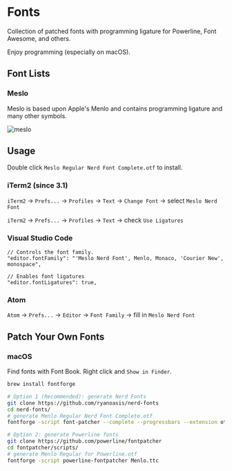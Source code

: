 # Fonts

Collection of patched fonts with programming ligature for Powerline, Font Awesome, and others.

Enjoy programming (especially on macOS).

## Font Lists

### Meslo

Meslo is based upon Apple's Menlo and contains programming ligature and many other symbols.

![meslo](https://github.com/taohex/fonts/blob/gh-pages/images/meslo.png)

## Usage

Double click `Meslo Regular Nerd Font Complete.otf` to install.

### iTerm2 (since 3.1)

`iTerm2` -> `Prefs...` -> `Profiles` -> `Text` -> `Change Font` -> select `Meslo Nerd Font`

`iTerm2` -> `Prefs...` -> `Profiles` -> `Text` -> check `Use Ligatures`

### Visual Studio Code

```
// Controls the font family.
"editor.fontFamily": "'Meslo Nerd Font', Menlo, Monaco, 'Courier New', monospace",

// Enables font ligatures
"editor.fontLigatures": true,
```

### Atom

`Atom` -> `Prefs...` -> `Editor` -> `Font Family` -> fill in `Meslo Nerd Font`

## Patch Your Own Fonts

### macOS

Find fonts with Font Book. Right click and `Show in Finder`.

```sh
brew install fontforge

# Option 1 (Recommended): generate Nerd Fonts
git clone https://github.com/ryanoasis/nerd-fonts
cd nerd-fonts/
# generate Menlo Regular Nerd Font Complete.otf
fontforge -script font-patcher --complete --progressbars --extension otf Menlo.ttc

# Option 2: generate Powerline fonts
git clone https://github.com/powerline/fontpatcher
cd fontpatcher/scripts/
# generate Menlo Regular for Powerline.otf
fontforge -script powerline-fontpatcher Menlo.ttc
```

